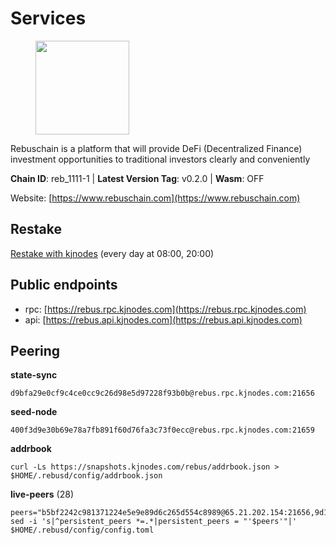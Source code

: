 # Services

<figure><img src="https://raw.githubusercontent.com/kj89/testnet_manuals/main/pingpub/logos/rebus.png" width="150" alt=""><figcaption></figcaption></figure>

Rebuschain is a platform that will provide DeFi (Decentralized Finance)  investment opportunities to traditional investors clearly and conveniently

**Chain ID**: reb_1111-1 | **Latest Version Tag**: v0.2.0 | **Wasm**: OFF

Website: [https://www.rebuschain.com](https://www.rebuschain.com)

## Restake

[Restake with kjnodes](https://restake.app/rebus/rebusvaloper1vndzy8y55ylgpmmsc34uy8rm6kqlml6ffs9lrv) (every day at 08:00, 20:00)
## Public endpoints

* rpc: [https://rebus.rpc.kjnodes.com](https://rebus.rpc.kjnodes.com)
* api: [https://rebus.api.kjnodes.com](https://rebus.api.kjnodes.com)

## Peering

**state-sync**

```
d9bfa29e0cf9c4ce0cc9c26d98e5d97228f93b0b@rebus.rpc.kjnodes.com:21656
```

**seed-node**

```
400f3d9e30b69e78a7fb891f60d76fa3c73f0ecc@rebus.rpc.kjnodes.com:21659
```

**addrbook**
```
curl -Ls https://snapshots.kjnodes.com/rebus/addrbook.json > $HOME/.rebusd/config/addrbook.json
```

**live-peers** (28)
```
peers="b5bf2242c981371224e5e9e89d6c265d554c8989@65.21.202.154:21656,9d17d1c5b5d3b8c9e7ffab264b45b5dd979116f3@65.109.24.188:26656,12e6bea6650a53150c01ca3897e4a0b94d6e9d4e@135.181.141.47:26656,641b33b0e909630868133820605edf2b4ba4969a@65.109.49.109:26656,5f29f14fe3dd7e1d86caa4d344e67ee81c32255f@65.109.37.228:26656,1fcb45323f9045707c0c344a60d7cb906008cfaf@65.109.80.176:26656,c177f05fc7c0379e26eff108048c0bfd96949b2c@141.95.65.73:17256,e056318da91e77585f496333040e00e12f6941d1@51.83.97.166:26656,b570827e4397512e077028ea7121d3e19eb25bab@85.10.200.221:26656,2f6b34ad97c4827dace87436f0299cf89fe0c056@136.243.95.80:46656,304ff8e051b2fbd038771142b69ac915c14c0819@78.46.78.83:26656,ab6a4ae2857ac05fa8f45b03871fa3945193fc61@46.4.81.204:35656,b8c42fcb311b47cdb8285b5697f661fbba5bf1a5@51.68.157.129:26656,34e3178b6e0f25451fd690c15fc199d5a9bdfb9b@15.204.197.11:26656,12703ce9efe6c1171c193dae2e2041a2be610852@65.108.44.149:29656,d9bfa29e0cf9c4ce0cc9c26d98e5d97228f93b0b@65.109.88.38:21656,170397e75ca2b0f4e9f3b1bb5d0d23f9b10f01c7@94.23.23.189:30544,b1dcbb37514fbe215be54079e71aa39dac7fd0ae@64.5.123.203:26656,69e27ab9b46350654805df3ea8d9ac2f00af4e4c@38.242.244.85:26656,a3d975c913570ad217d9a3de01a8616ad5ce20f8@142.132.128.137:26656,ea5e7a6b9a5c18c6455e7a8c583c129c5821a452@51.178.80.111:26656,18ec83c4e3938aec31a3a32154969107739f0b81@135.181.153.228:26656,ce38728ac38ebbb4a72d496d42f8e9030af441d7@162.19.137.25:26656,ff7031f45a97600076f72b9318167e3dfcd2a17e@65.21.136.170:52656,b8ed7daa4e2966f6c160915600d7dadf7e3ef61e@62.171.142.94:26156,77ca73199cf0a73ab52fc216d8ab8f8756275fef@138.201.8.248:52656,f2483e5af4cb1fab55e4f6422627c0365f45b5dd@194.163.188.252:26656,1749a8f0aa533fc92c1212366c22c0993fbb1545@51.178.47.116:26656"
sed -i 's|^persistent_peers *=.*|persistent_peers = "'$peers'"|' $HOME/.rebusd/config/config.toml
```
